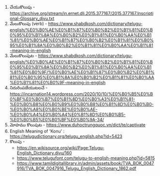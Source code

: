 1. చేయుకొలుపు - https://archive.org/stream/in.ernet.dli.2015.377167/2015.377167.Inscriptional-Glossary_djvu.txt
2. మేలుకొలుపు (verb) - https://www.shabdkosh.com/dictionary/telugu-english/%E0%B0%AE%E0%B1%87%E0%B0%B2%E0%B1%81%E0%B0%95%E0%B1%8A%E0%B0%B2%E0%B1%81%E0%B0%AA%E0%B1%81/%E0%B0%AE%E0%B1%87%E0%B0%B2%E0%B1%81%E0%B0%95%E0%B1%8A%E0%B0%B2%E0%B1%81%E0%B0%AA%E0%B1%81-meaning-in-english
3. మేలుకొలుపుట - https://www.shabdkosh.com/dictionary/telugu-english/%E0%B0%AE%E0%B1%87%E0%B0%B2%E0%B1%81%E0%B0%95%E0%B1%8A%E0%B0%B2%E0%B1%81%E0%B0%AA%E0%B1%81%E0%B0%9F/%E0%B0%AE%E0%B1%87%E0%B0%B2%E0%B1%81%E0%B0%95%E0%B1%8A%E0%B0%B2%E0%B1%81%E0%B0%AA%E0%B1%81%E0%B0%9F-meaning-in-english
4. నిదురింపజేయుటలచే - https://incarnation14.wordpress.com/2020/10/10/%E0%B0%B5%E0%B0%BF%E0%B0%B7%E0%B1%8D%E0%B0%A3%E0%B1%81-%E0%B0%B8%E0%B0%B9%E0%B0%B8%E0%B1%8D%E0%B0%B0-%E0%B0%A8%E0%B0%BE%E0%B0%AE-%E0%B0%A4%E0%B0%A4%E0%B1%8D%E0%B0%B5-%E0%B0%B5%E0%B0%BF%E0%B0%9A-34/
5. మోహము కొలుపుట - https://www.duhoctrungquoc.vn/dict/te/captivate
6. English Meaning of 'Konu' : https://telugudictionary.org/telugu_english.php?id=5423
7. కొలుపు -
   - https://en.wikisource.org/wiki/Page:Telugu-English_Dictionary.djvu/160
   - https://www.telugufont.com/telugu-to-english-meaning.php?id=5815
   - https://www.tamildigitallibrary.in/admin/assets/book/TVA_BOK_0047916/TVA_BOK_0047916_Telugu_English_Dictionary_1862.pdf
